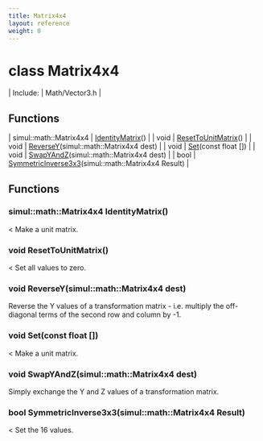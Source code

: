 ```yaml
---
title: Matrix4x4
layout: reference
weight: 0
---
```

class Matrix4x4
===

| Include: | Math/Vector3.h |



Functions
---

| simul::math::Matrix4x4 | [IdentityMatrix](#IdentityMatrix)() |
| void | [ResetToUnitMatrix](#ResetToUnitMatrix)() |
| void | [ReverseY](#ReverseY)(simul::math::Matrix4x4 dest) |
| void | [Set](#Set)(const float []) |
| void | [SwapYAndZ](#SwapYAndZ)(simul::math::Matrix4x4 dest) |
| bool | [SymmetricInverse3x3](#SymmetricInverse3x3)(simul::math::Matrix4x4 Result) |


Functions
---

### <a name="IdentityMatrix"/>simul::math::Matrix4x4 IdentityMatrix()
< Make a unit matrix.

### <a name="ResetToUnitMatrix"/>void ResetToUnitMatrix()
< Set all values to zero.

### <a name="ReverseY"/>void ReverseY(simul::math::Matrix4x4 dest)
Reverse the Y values of a transformation matrix - i.e. multiply the off-diagonal terms of the second row and column by -1.

### <a name="Set"/>void Set(const float [])
< Make a unit matrix.

### <a name="SwapYAndZ"/>void SwapYAndZ(simul::math::Matrix4x4 dest)
Simply exchange the Y and Z values of a transformation matrix.

### <a name="SymmetricInverse3x3"/>bool SymmetricInverse3x3(simul::math::Matrix4x4 Result)
< Set the 16 values.
